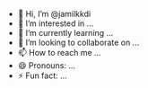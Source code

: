 - 👋 Hi, I’m @jamilkkdi
- 👀 I’m interested in ...
- 🌱 I’m currently learning ...
- 💞️ I’m looking to collaborate on ...
- 📫 How to reach me ...
- 😄 Pronouns: ...
- ⚡ Fun fact: ...

<!---
jamilkkdi/jamilkkdi is a ✨ special ✨ repository because its `README.md` (this file) appears on your GitHub profile.
You can click the Preview link to take a look at your changes.
--->
